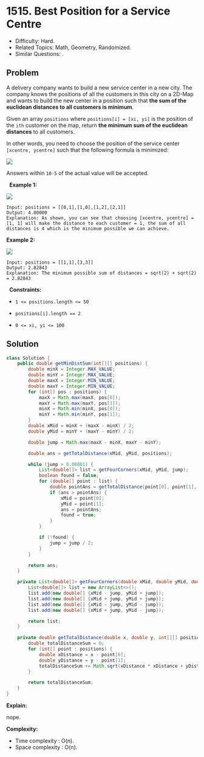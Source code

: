 # 1515. Best Position for a Service Centre

- Difficulty: Hard.
- Related Topics: Math, Geometry, Randomized.
- Similar Questions: .

## Problem

A delivery company wants to build a new service center in a new city. The company knows the positions of all the customers in this city on a 2D-Map and wants to build the new center in a position such that **the sum of the euclidean distances to all customers is minimum**.

Given an array ```positions``` where ```positions[i] = [xi, yi]``` is the position of the ```ith``` customer on the map, return **the minimum sum of the euclidean distances** to all customers.

In other words, you need to choose the position of the service center ```[xcentre, ycentre]``` such that the following formula is minimized:

![](https://assets.leetcode.com/uploads/2020/06/25/q4_edited.jpg)

Answers within ```10-5``` of the actual value will be accepted.

 
**Example 1:**

![](https://assets.leetcode.com/uploads/2020/06/25/q4_e1.jpg)

```
Input: positions = [[0,1],[1,0],[1,2],[2,1]]
Output: 4.00000
Explanation: As shown, you can see that choosing [xcentre, ycentre] = [1, 1] will make the distance to each customer = 1, the sum of all distances is 4 which is the minimum possible we can achieve.
```

**Example 2:**

![](https://assets.leetcode.com/uploads/2020/06/25/q4_e3.jpg)

```
Input: positions = [[1,1],[3,3]]
Output: 2.82843
Explanation: The minimum possible sum of distances = sqrt(2) + sqrt(2) = 2.82843
```

 
**Constraints:**


	
- ```1 <= positions.length <= 50```
	
- ```positions[i].length == 2```
	
- ```0 <= xi, yi <= 100```



## Solution

```java
class Solution {
    public double getMinDistSum(int[][] positions) {
        double minX = Integer.MAX_VALUE;
        double minY = Integer.MAX_VALUE;
        double maxX = Integer.MIN_VALUE;
        double maxY = Integer.MIN_VALUE;
        for (int[] pos : positions) {
            maxX = Math.max(maxX, pos[0]);
            maxY = Math.max(maxY, pos[1]);
            minX = Math.min(minX, pos[0]);
            minY = Math.min(minY, pos[1]);
        }
        double xMid = minX + (maxX - minX) / 2;
        double yMid = minY + (maxY - minY) / 2;

        double jump = Math.max(maxX - minX, maxY - minY);

        double ans = getTotalDistance(xMid, yMid, positions);

        while (jump > 0.00001) {
            List<double[]> list = getFourCorners(xMid, yMid, jump);
            boolean found = false;
            for (double[] point : list) {
                double pointAns = getTotalDistance(point[0], point[1], positions);
                if (ans > pointAns) {
                    xMid = point[0];
                    yMid = point[1];
                    ans = pointAns;
                    found = true;
                }
            }

            if (!found) {
                jump = jump / 2;
            }
        }

        return ans;
    }

    private List<double[]> getFourCorners(double xMid, double yMid, double jump) {
        List<double[]> list = new ArrayList<>();
        list.add(new double[] {xMid - jump, yMid + jump});
        list.add(new double[] {xMid + jump, yMid + jump});
        list.add(new double[] {xMid - jump, yMid - jump});
        list.add(new double[] {xMid + jump, yMid - jump});

        return list;
    }

    private double getTotalDistance(double x, double y, int[][] positions) {
        double totalDistanceSum = 0;
        for (int[] point : positions) {
            double xDistance = x - point[0];
            double yDistance = y - point[1];
            totalDistanceSum += Math.sqrt(xDistance * xDistance + yDistance * yDistance);
        }

        return totalDistanceSum;
    }
}
```

**Explain:**

nope.

**Complexity:**

* Time complexity : O(n).
* Space complexity : O(n).

